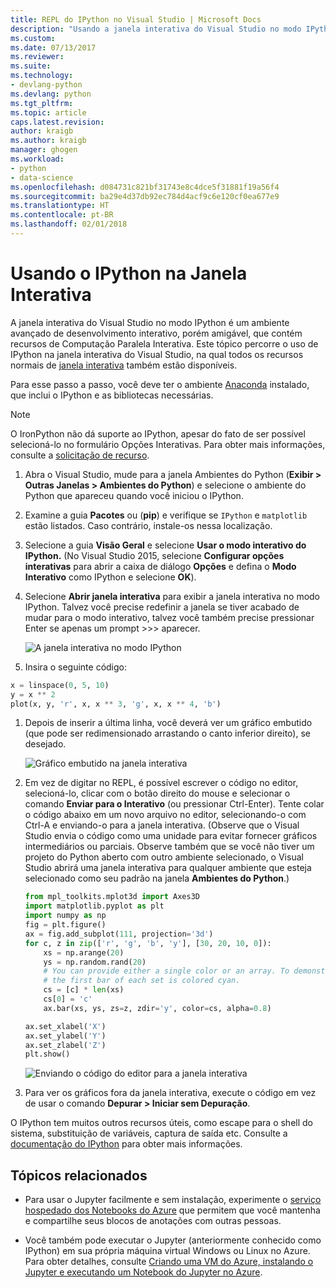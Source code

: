 ```yaml
---
title: REPL do IPython no Visual Studio | Microsoft Docs
description: "Usando a janela interativa do Visual Studio no modo IPython para um ambiente de desenvolvimento interativo e amigável com recursos de Computação Paralela Interativa."
ms.custom: 
ms.date: 07/13/2017
ms.reviewer: 
ms.suite: 
ms.technology:
- devlang-python
ms.devlang: python
ms.tgt_pltfrm: 
ms.topic: article
caps.latest.revision: 
author: kraigb
ms.author: kraigb
manager: ghogen
ms.workload:
- python
- data-science
ms.openlocfilehash: d084731c821bf31743e8c4dce5f31881f19a56f4
ms.sourcegitcommit: ba29e4d37db92ec784d4acf9c6e120cf0ea677e9
ms.translationtype: HT
ms.contentlocale: pt-BR
ms.lasthandoff: 02/01/2018
---
```

# <a name="using-ipython-in-the-interactive-window"></a>Usando o IPython na Janela Interativa

A janela interativa do Visual Studio no modo IPython é um ambiente avançado de desenvolvimento interativo, porém amigável, que contém recursos de Computação Paralela Interativa. Este tópico percorre o uso de IPython na janela interativa do Visual Studio, na qual todos os recursos normais de [janela interativa](python-interactive-repl-in-visual-studio.md) também estão disponíveis.

Para esse passo a passo, você deve ter o ambiente [Anaconda](https://www.continuum.io) instalado, que inclui o IPython e as bibliotecas necessárias.

> [!Note]
> O IronPython não dá suporte ao IPython, apesar do fato de ser possível selecioná-lo no formulário Opções Interativas. Para obter mais informações, consulte a [solicitação de recurso](https://github.com/Microsoft/PTVS/issues/84).

1. Abra o Visual Studio, mude para a janela Ambientes do Python (**Exibir > Outras Janelas > Ambientes do Python**) e selecione o ambiente do Python que apareceu quando você iniciou o IPython.

1. Examine a guia **Pacotes** ou (**pip**) e verifique se `IPython` e `matplotlib` estão listados. Caso contrário, instale-os nessa localização.

1. Selecione a guia **Visão Geral** e selecione **Usar o modo interativo do IPython.** (No Visual Studio 2015, selecione **Configurar opções interativas** para abrir a caixa de diálogo **Opções** e defina o **Modo Interativo** como IPython e selecione **OK**).

1. Selecione **Abrir janela interativa** para exibir a janela interativa no modo IPython. Talvez você precise redefinir a janela se tiver acabado de mudar para o modo interativo, talvez você também precise pressionar Enter se apenas um prompt >>> aparecer.

    ![A janela interativa no modo IPython](media/ipython-repl-03.png)

1. Insira o seguinte código:

  ```python
  x = linspace(0, 5, 10)
  y = x ** 2
  plot(x, y, 'r', x, x ** 3, 'g', x, x ** 4, 'b')
  ```

1. Depois de inserir a última linha, você deverá ver um gráfico embutido (que pode ser redimensionado arrastando o canto inferior direito), se desejado.

    ![Gráfico embutido na janela interativa](media/ipython-repl-04.png)

1. Em vez de digitar no REPL, é possível escrever o código no editor, selecioná-lo, clicar com o botão direito do mouse e selecionar o comando **Enviar para o Interativo** (ou pressionar Ctrl-Enter). Tente colar o código abaixo em um novo arquivo no editor, selecionando-o com Ctrl-A e enviando-o para a janela interativa. (Observe que o Visual Studio envia o código como uma unidade para evitar fornecer gráficos intermediários ou parciais. Observe também que se você não tiver um projeto do Python aberto com outro ambiente selecionado, o Visual Studio abrirá uma janela interativa para qualquer ambiente que esteja selecionado como seu padrão na janela **Ambientes do Python**.)

    ```python
    from mpl_toolkits.mplot3d import Axes3D
    import matplotlib.pyplot as plt
    import numpy as np
    fig = plt.figure()
    ax = fig.add_subplot(111, projection='3d')
    for c, z in zip(['r', 'g', 'b', 'y'], [30, 20, 10, 0]):
        xs = np.arange(20)
        ys = np.random.rand(20)
        # You can provide either a single color or an array. To demonstrate this,
        # the first bar of each set is colored cyan.
        cs = [c] * len(xs)
        cs[0] = 'c'
        ax.bar(xs, ys, zs=z, zdir='y', color=cs, alpha=0.8)

    ax.set_xlabel('X')
    ax.set_ylabel('Y')
    ax.set_zlabel('Z')
    plt.show()
    ```

    ![Enviando o código do editor para a janela interativa](media/ipython-repl-05.png)

1. Para ver os gráficos fora da janela interativa, execute o código em vez de usar o comando **Depurar > Iniciar sem Depuração**.

O IPython tem muitos outros recursos úteis, como escape para o shell do sistema, substituição de variáveis, captura de saída etc. Consulte a [documentação do IPython](http://ipython.org/documentation.html) para obter mais informações.

## <a name="related-topics"></a>Tópicos relacionados

- Para usar o Jupyter facilmente e sem instalação, experimente o [serviço hospedado dos Notebooks do Azure](https://notebooks.azure.com/) que permitem que você mantenha e compartilhe seus blocos de anotações com outras pessoas.

- Você também pode executar o Jupyter (anteriormente conhecido como IPython) em sua própria máquina virtual Windows ou Linux no Azure. Para obter detalhes, consulte [Criando uma VM do Azure, instalando o Jupyter e executando um Notebook do Jupyter no Azure](/azure/virtual-machines/virtual-machines-linux-jupyter-notebook).
